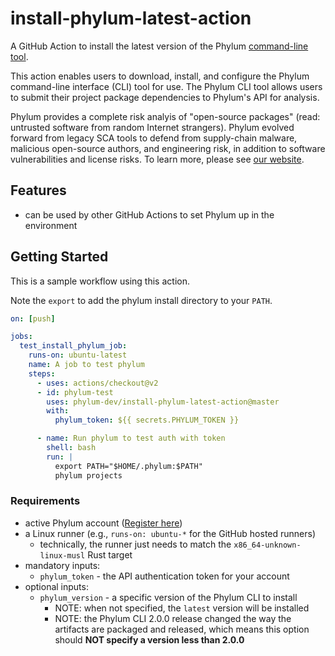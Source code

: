 # install-phylum-latest-action
A GitHub Action to install the latest version of the Phylum [command-line tool](https://github.com/phylum-dev/cli).

This action enables users to download, install, and configure the Phylum command-line interface (CLI) tool for use.
The Phylum CLI tool allows users to submit their project package dependencies to Phylum's API for analysis.

Phylum provides a complete risk analyis of "open-source packages" (read: untrusted software from random Internet
strangers). Phylum evolved forward from legacy SCA tools to defend from supply-chain malware, malicious open-source
authors, and engineering risk, in addition to software vulnerabilities and license risks. To learn more, please see
[our website](https://phylum.io).

## Features
- can be used by other GitHub Actions to set Phylum up in the environment

## Getting Started
This is a sample workflow using this action.
<!-- TODO: Remove the export line here and in the action? It appears to already be happening in the CLI installer -->
Note the `export` to add the phylum install directory to your `PATH`.

```yaml
on: [push]

jobs:
  test_install_phylum_job:
    runs-on: ubuntu-latest
    name: A job to test phylum
    steps:
      - uses: actions/checkout@v2
      - id: phylum-test
        uses: phylum-dev/install-phylum-latest-action@master
        with:
          phylum_token: ${{ secrets.PHYLUM_TOKEN }}

      - name: Run phylum to test auth with token
        shell: bash
        run: |
          export PATH="$HOME/.phylum:$PATH"
          phylum projects
```

### Requirements
- active Phylum account ([Register here](https://app.phylum.io/auth/registration))
- a Linux runner (e.g., `runs-on: ubuntu-*` for the GitHub hosted runners)
  - technically, the runner just needs to match the `x86_64-unknown-linux-musl` Rust target
- mandatory inputs:
  - `phylum_token` - the API authentication token for your account
- optional inputs:
  - `phylum_version` - a specific version of the Phylum CLI to install
    - NOTE: when not specified, the `latest` version will be installed
    - NOTE: the Phylum CLI 2.0.0 release changed the way the artifacts are packaged and released, which means this
            option should **NOT specify a version less than 2.0.0**
